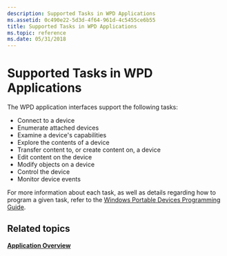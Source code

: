 ```yaml
---
description: Supported Tasks in WPD Applications
ms.assetid: 0c490e22-5d3d-4f64-961d-4c5455ce6b55
title: Supported Tasks in WPD Applications
ms.topic: reference
ms.date: 05/31/2018
---
```


# Supported Tasks in WPD Applications

The WPD application interfaces support the following tasks:

-   Connect to a device
-   Enumerate attached devices
-   Examine a device's capabilities
-   Explore the contents of a device
-   Transfer content to, or create content on, a device
-   Edit content on the device
-   Modify objects on a device
-   Control the device
-   Monitor device events

For more information about each task, as well as details regarding how to program a given task, refer to the [Windows Portable Devices Programming Guide](programming-guide.md).

## Related topics

<dl> <dt>

[**Application Overview**](application-overview.md)
</dt> </dl>

 

 



